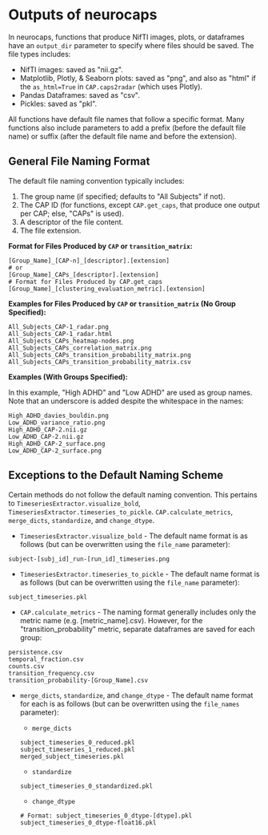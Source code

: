 # Outputs of neurocaps

In neurocaps, functions that produce NifTI images, plots, or dataframes have an `output_dir` parameter to specify
where files should be saved. The file types includes:

- NifTI images: saved as "nii.gz".
- Matplotlib, Plotly, & Seaborn plots: saved as "png", and also as "html" if the `as_html=True` in `CAP.caps2radar`
(which uses Plotly).
- Pandas Dataframes: saved as "csv".
- Pickles: saved as "pkl".

All functions have default file names that follow a specific format. Many functions also include parameters to add a
prefix (before the default file name) or suffix (after the default file name and before the extension).

## General File Naming Format

The default file naming convention typically includes:

1. The group name (if specified; defaults to "All Subjects" if not).
2. The CAP ID (for functions, except `CAP.get_caps`, that produce one output per CAP; else, "CAPs" is used).
3. A descriptor of the file content.
4. The file extension.

**Format for Files Produced by `CAP` or `transition_matrix`:**

```
[Group_Name]_[CAP-n]_[descriptor].[extension]
# or
[Group_Name]_CAPs_[descriptor].[extension]
# Format for Files Produced by CAP.get_caps
[Group_Name]_[clustering_evaluation_metric].[extension]
```

**Examples for Files Produced by `CAP` or `transition_matrix` (No Group Specified):**

```
All_Subjects_CAP-1_radar.png
All_Subjects_CAP-1_radar.html
All_Subjects_CAPs_heatmap-nodes.png
All_Subjects_CAPs_correlation_matrix.png
All_Subjects_CAPs_transition_probability_matrix.png
All_Subjects_CAPs_transition_probability_matrix.csv
```

**Examples (With Groups Specified):**

In this example, "High ADHD" and "Low ADHD" are used as group names. Note that an underscore is added despite the
whitespace in the names:

```
High_ADHD_davies_bouldin.png
Low_ADHD_variance_ratio.png
High_ADHD_CAP-2.nii.gz
Low_ADHD_CAP-2.nii.gz
High_ADHD_CAP-2_surface.png
Low_ADHD_CAP-2_surface.png
```

## Exceptions to the Default Naming Scheme

Certain methods do not follow the default naming convention. This pertains to `TimeseriesExtractor.visualize_bold`,
`TimeseriesExtractor.timeseries_to_pickle`. `CAP.calculate_metrics`, `merge_dicts`, `standardize`, and `change_dtype`.

- `TimeseriesExtractor.visualize_bold` - The default name format is as follows (but can be overwritten using the
`file_name` parameter):

```
subject-[subj_id]_run-[run_id]_timeseries.png
```

- `TimeseriesExtractor.timeseries_to_pickle` - The default name format is as follows (but can be overwritten using the
`file_name` parameter):

```
subject_timeseries.pkl
```

- `CAP.calculate_metrics` - The naming format generally includes only the metric name (e.g. [metric_name].csv).
However, for the "transition_probability" metric, separate dataframes are saved for each group:

```
persistence.csv
temporal_fraction.csv
counts.csv
transition_frequency.csv
transition_probability-[Group_Name].csv
```
- `merge_dicts`, `standardize`, and `change_dtype` - The default name format for each is as follows (but can be
overwritten using the `file_names` parameter):

    - `merge_dicts`

    ```
    subject_timeseries_0_reduced.pkl
    subject_timeseries_1_reduced.pkl
    merged_subject_timeseries.pkl
    ```
    - `standardize`

    ```
    subject_timeseries_0_standardized.pkl
    ```
    - `change_dtype`

    ```
    # Format: subject_timeseries_0_dtype-[dtype].pkl
    subject_timeseries_0_dtype-float16.pkl
    ```